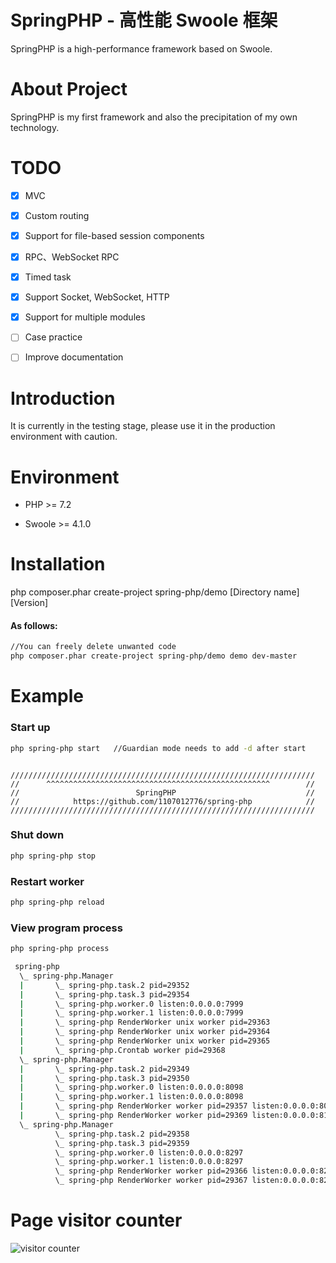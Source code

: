 # SpringPHP - 高性能 Swoole 框架

SpringPHP is a high-performance framework based on Swoole.

# About Project

SpringPHP is my first framework and also the precipitation of my own technology.

# TODO
- [x] MVC
- [x] Custom routing
- [x] Support for file-based session components
- [x] RPC、WebSocket RPC
- [x] Timed task
- [x] Support Socket, WebSocket, HTTP
- [x] Support for multiple modules
- [ ] Case practice
- [ ] Improve documentation


# Introduction

It is currently in the testing stage, please use it in the production environment with caution.

# Environment

- PHP >= 7.2

- Swoole >= 4.1.0

# Installation

php composer.phar create-project spring-php/demo [Directory name] [Version]
#### As follows:
```bash
//You can freely delete unwanted code
php composer.phar create-project spring-php/demo demo dev-master
```

# Example

### Start up
```bash
php spring-php start   //Guardian mode needs to add -d after start
```
```

////////////////////////////////////////////////////////////////////
//      ^^^^^^^^^^^^^^^^^^^^^^^^^^^^^^^^^^^^^^^^^^^^^^^^^^        //
//                          SpringPHP                             //
//            https://github.com/1107012776/spring-php            //
////////////////////////////////////////////////////////////////////

```

### Shut down
```bash
php spring-php stop
```

### Restart worker
```bash
php spring-php reload
```

### View program process
```bash
php spring-php process
```

```bash
 spring-php
  \_ spring-php.Manager
  |       \_ spring-php.task.2 pid=29352
  |       \_ spring-php.task.3 pid=29354
  |       \_ spring-php.worker.0 listen:0.0.0.0:7999
  |       \_ spring-php.worker.1 listen:0.0.0.0:7999
  |       \_ spring-php RenderWorker unix worker pid=29363
  |       \_ spring-php RenderWorker unix worker pid=29364
  |       \_ spring-php RenderWorker unix worker pid=29365
  |       \_ spring-php.Crontab worker pid=29368
  \_ spring-php.Manager
  |       \_ spring-php.task.2 pid=29349
  |       \_ spring-php.task.3 pid=29350
  |       \_ spring-php.worker.0 listen:0.0.0.0:8098
  |       \_ spring-php.worker.1 listen:0.0.0.0:8098
  |       \_ spring-php RenderWorker worker pid=29357 listen:0.0.0.0:8099
  |       \_ spring-php RenderWorker worker pid=29369 listen:0.0.0.0:8100
  \_ spring-php.Manager
          \_ spring-php.task.2 pid=29358
          \_ spring-php.task.3 pid=29359
          \_ spring-php.worker.0 listen:0.0.0.0:8297
          \_ spring-php.worker.1 listen:0.0.0.0:8297
          \_ spring-php RenderWorker worker pid=29366 listen:0.0.0.0:8298
          \_ spring-php RenderWorker worker pid=29367 listen:0.0.0.0:8299
```


# Page visitor counter

![visitor counter](https://profile-counter.glitch.me/1107012776_spring-php/count.svg)

